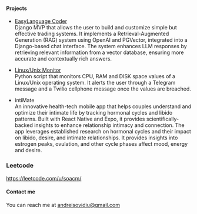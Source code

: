 #### Projects

* <a href="https://easylanguagecoder.com/" rel="nofollow">EasyLanguage Coder</a> <br>
Django MVP that allows the user to build and customize simple but effective trading systems.
It implements a Retrieval-Augmented Generation (RAG) system using OpenAI and PGVector, integrated into a Django-based chat interface. The system enhances LLM responses by retrieving relevant information from a vector database, ensuring more accurate and contextually rich answers.

* <a href="https://github.com/andreisovidiu/servermonitoring" rel="nofollow">Linux/Unix Monitor</a> <br>
Python script that monitors CPU, RAM and DISK space values of a Linux/Unix operating system. It alerts the user through a Telegram message and a Twilio cellphone message once the values are breached.

* intiMate <br>
An innovative health-tech mobile app that helps couples understand and optimize their intimate life by tracking hormonal cycles and libido patterns. Built with React Native and Expo, it provides scientifically-backed insights to enhance relationship intimacy and connection.
The app leverages established research on hormonal cycles and their impact on libido, desire, and intimate relationships. It provides insights into estrogen peaks, ovulation, and other cycle phases affect mood, energy and desire.

### Leetcode <br>
https://leetcode.com/u/soacm/

#### Contact me
You can reach me at andreisovidiu@gmail.com
